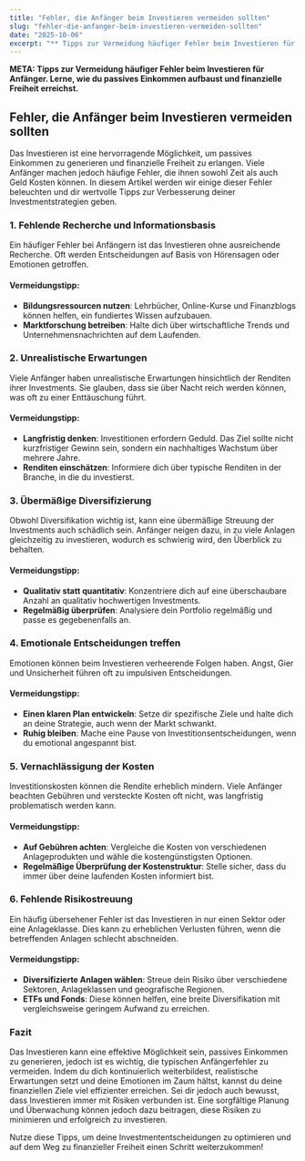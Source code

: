 ```yaml
---
title: "Fehler, die Anfänger beim Investieren vermeiden sollten"
slug: "fehler-die-anfanger-beim-investieren-vermeiden-sollten"
date: "2025-10-06"
excerpt: "** Tipps zur Vermeidung häufiger Fehler beim Investieren für Anfänger. Lerne, wie du passives Einkommen aufbaust und finanzielle Freiheit erreichst.**"
---
```


**META: Tipps zur Vermeidung häufiger Fehler beim Investieren für Anfänger. Lerne, wie du passives Einkommen aufbaust und finanzielle Freiheit erreichst.**

## Fehler, die Anfänger beim Investieren vermeiden sollten

Das Investieren ist eine hervorragende Möglichkeit, um passives Einkommen zu generieren und finanzielle Freiheit zu erlangen. Viele Anfänger machen jedoch häufige Fehler, die ihnen sowohl Zeit als auch Geld Kosten können. In diesem Artikel werden wir einige dieser Fehler beleuchten und dir wertvolle Tipps zur Verbesserung deiner Investmentstrategien geben.

### 1. Fehlende Recherche und Informationsbasis

Ein häufiger Fehler bei Anfängern ist das Investieren ohne ausreichende Recherche. Oft werden Entscheidungen auf Basis von Hörensagen oder Emotionen getroffen. 

#### Vermeidungstipp:

- **Bildungsressourcen nutzen**: Lehrbücher, Online-Kurse und Finanzblogs können helfen, ein fundiertes Wissen aufzubauen.
- **Marktforschung betreiben**: Halte dich über wirtschaftliche Trends und Unternehmensnachrichten auf dem Laufenden.

### 2. Unrealistische Erwartungen

Viele Anfänger haben unrealistische Erwartungen hinsichtlich der Renditen ihrer Investments. Sie glauben, dass sie über Nacht reich werden können, was oft zu einer Enttäuschung führt.

#### Vermeidungstipp:

- **Langfristig denken**: Investitionen erfordern Geduld. Das Ziel sollte nicht kurzfristiger Gewinn sein, sondern ein nachhaltiges Wachstum über mehrere Jahre.
- **Renditen einschätzen**: Informiere dich über typische Renditen in der Branche, in die du investierst.

### 3. Übermäßige Diversifizierung

Obwohl Diversifikation wichtig ist, kann eine übermäßige Streuung der Investments auch schädlich sein. Anfänger neigen dazu, in zu viele Anlagen gleichzeitig zu investieren, wodurch es schwierig wird, den Überblick zu behalten.

#### Vermeidungstipp:

- **Qualitativ statt quantitativ**: Konzentriere dich auf eine überschaubare Anzahl an qualitativ hochwertigen Investments.
- **Regelmäßig überprüfen**: Analysiere dein Portfolio regelmäßig und passe es gegebenenfalls an.

### 4. Emotionale Entscheidungen treffen

Emotionen können beim Investieren verheerende Folgen haben. Angst, Gier und Unsicherheit führen oft zu impulsiven Entscheidungen.

#### Vermeidungstipp:

- **Einen klaren Plan entwickeln**: Setze dir spezifische Ziele und halte dich an deine Strategie, auch wenn der Markt schwankt.
- **Ruhig bleiben**: Mache eine Pause von Investitionsentscheidungen, wenn du emotional angespannt bist.

### 5. Vernachlässigung der Kosten

Investitionskosten können die Rendite erheblich mindern. Viele Anfänger beachten Gebühren und versteckte Kosten oft nicht, was langfristig problematisch werden kann.

#### Vermeidungstipp:

- **Auf Gebühren achten**: Vergleiche die Kosten von verschiedenen Anlageprodukten und wähle die kostengünstigsten Optionen.
- **Regelmäßige Überprüfung der Kostenstruktur**: Stelle sicher, dass du immer über deine laufenden Kosten informiert bist.

### 6. Fehlende Risikostreuung

Ein häufig übersehener Fehler ist das Investieren in nur einen Sektor oder eine Anlageklasse. Dies kann zu erheblichen Verlusten führen, wenn die betreffenden Anlagen schlecht abschneiden.

#### Vermeidungstipp:

- **Diversifizierte Anlagen wählen**: Streue dein Risiko über verschiedene Sektoren, Anlageklassen und geografische Regionen.
- **ETFs und Fonds**: Diese können helfen, eine breite Diversifikation mit vergleichsweise geringem Aufwand zu erreichen.

### Fazit

Das Investieren kann eine effektive Möglichkeit sein, passives Einkommen zu generieren, jedoch ist es wichtig, die typischen Anfängerfehler zu vermeiden. Indem du dich kontinuierlich weiterbildest, realistische Erwartungen setzt und deine Emotionen im Zaum hältst, kannst du deine finanziellen Ziele viel effizienter erreichen. Sei dir jedoch auch bewusst, dass Investieren immer mit Risiken verbunden ist. Eine sorgfältige Planung und Überwachung können jedoch dazu beitragen, diese Risiken zu minimieren und erfolgreich zu investieren.

Nutze diese Tipps, um deine Investmententscheidungen zu optimieren und auf dem Weg zu finanzieller Freiheit einen Schritt weiterzukommen!

